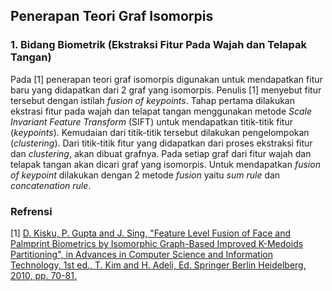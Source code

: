 ## Penerapan Teori Graf Isomorpis

### 1. Bidang Biometrik (Ekstraksi Fitur Pada Wajah dan Telapak Tangan)
Pada [1] penerapan teori graf isomorpis digunakan untuk mendapatkan fitur baru yang didapatkan dari 2 graf yang isomorpis. Penulis [1] menyebut fitur tersebut dengan istilah *fusion of keypoints*. Tahap pertama dilakukan ekstrasi fitur pada wajah dan telapat tangan menggunakan metode *Scale Invariant Feature Transform* (SIFT) untuk mendapatkan titik-titik fitur (*keypoints*). Kemudaian dari titik-titik tersebut dilakukan pengelompokan (*clustering*). Dari titik-titik fitur yang didapatkan dari proses ekstraksi fitur dan *clustering*, akan dibuat grafnya. Pada setiap graf dari fitur wajah dan telapak tangan akan dicari graf yang isomorpis. Untuk mendapatkan *fusion of keypoint* dilakukan dengan 2 metode *fusion* yaitu *sum rule* dan *concatenation rule*.


### Refrensi

[1] [D. Kisku, P. Gupta and J. Sing, "Feature Level Fusion of Face and Palmprint Biometrics by Isomorphic Graph-Based Improved K-Medoids Partitioning", in Advances in Computer Science and Information Technology, 1st ed., T. Kim and H. Adeli, Ed. Springer Berlin Heidelberg, 2010, pp. 70-81.](https://drive.google.com/open?id=0B_30ewZCzNUMdmNrM1Y3NXoyeDg)
